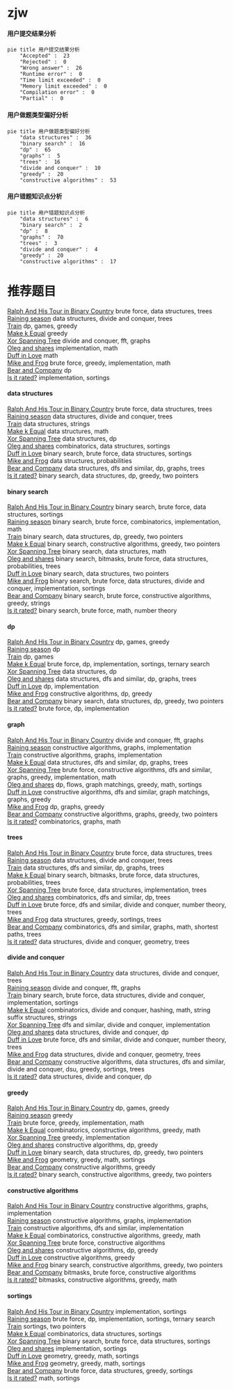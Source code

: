 # zjw
<!-- tabs:start -->
#### **用户提交结果分析**

```mermaid
pie title 用户提交结果分析
    "Accepted" :  23
    "Rejected" :  0
    "Wrong answer" :  26
    "Runtime error" :  0
    "Time limit exceeded" :  0
    "Memory limit exceeded" :  0
    "Compilation error" :  0
    "Partial" :  0
```
#### **用户做题类型偏好分析**

```mermaid
pie title 用户做题类型偏好分析
    "data structures" :  36
    "binary search" :  16
    "dp" :  65
    "graphs" :  5
    "trees" :  16
    "divide and conquer" :  10
    "greedy" :  20
    "constructive algorithms" :  53
```
#### **用户错题知识点分析**

```mermaid
pie title 用户错题知识点分析
    "data structures" :  6
    "binary search" :  2
    "dp" :  8
    "graphs" :  70
    "trees" :  3
    "divide and conquer" :  4
    "greedy" :  20
    "constructive algorithms" :  17
```
<!-- tabs:end -->
# 推荐题目
[Ralph And His Tour in Binary Country](http://codeforces.com/problemset/problem/894/D)		brute force,
                        data structures,
                        trees		  
[Raining season](http://codeforces.com/problemset/problem/1019/E)		data structures,
                        divide and conquer,
                        trees		  
[Train](http://codeforces.com/problemset/problem/74/B)		dp,
                        games,
                        greedy		  
[Make k Equal](http://codeforces.com/problemset/problem/1328/F)		greedy		  
[Xor Spanning Tree](https://codeforces.com/contest/1219/problem/B)		divide and conquer,
                        fft,
                        graphs		  
[Oleg and shares](http://codeforces.com/problemset/problem/793/A)		implementation,
                        math		  
[Duff in Love](http://codeforces.com/problemset/problem/588/B)		math		  
[Mike and Frog](https://codeforces.com/contest/548/problem/C)		brute force,
                        greedy,
                        implementation,
                        math		  
[Bear and Company](http://codeforces.com/problemset/problem/771/D)		dp		  
[Is it rated?](http://codeforces.com/problemset/problem/807/A)		implementation,
                        sortings		  
<!-- tabs:start -->
#### **data structures**
[Ralph And His Tour in Binary Country](http://codeforces.com/problemset/problem/894/D)		brute force,
                        data structures,
                        trees		  
[Raining season](http://codeforces.com/problemset/problem/1019/E)		data structures,
                        divide and conquer,
                        trees		  
[Train](http://codeforces.com/problemset/problem/827/C)		data structures,
                        strings		  
[Make k Equal](http://codeforces.com/problemset/problem/311/D)		data structures,
                        math		  
[Xor Spanning Tree](http://codeforces.com/problemset/problem/930/C)		data structures,
                        dp		  
[Oleg and shares](http://codeforces.com/problemset/problem/1420/D)		combinatorics,
                        data structures,
                        sortings		  
[Duff in Love](http://codeforces.com/problemset/problem/1198/B)		binary search,
                        brute force,
                        data structures,
                        sortings		  
[Mike and Frog](http://codeforces.com/problemset/problem/896/C)		data structures,
                        probabilities		  
[Bear and Company](http://codeforces.com/problemset/problem/231/E)		data structures,
                        dfs and similar,
                        dp,
                        graphs,
                        trees		  
[Is it rated?](http://codeforces.com/problemset/problem/1492/C)		binary search,
                        data structures,
                        dp,
                        greedy,
                        two pointers		  
#### **binary search**
[Ralph And His Tour in Binary Country](http://codeforces.com/problemset/problem/1198/B)		binary search,
                        brute force,
                        data structures,
                        sortings		  
[Raining season](http://codeforces.com/problemset/problem/1328/B)		binary search,
                        brute force,
                        combinatorics,
                        implementation,
                        math		  
[Train](http://codeforces.com/problemset/problem/1492/C)		binary search,
                        data structures,
                        dp,
                        greedy,
                        two pointers		  
[Make k Equal](http://codeforces.com/problemset/problem/1463/D)		binary search,
                        constructive algorithms,
                        greedy,
                        two pointers		  
[Xor Spanning Tree](http://codeforces.com/problemset/problem/1490/G)		binary search,
                        data structures,
                        math		  
[Oleg and shares](http://codeforces.com/problemset/problem/1479/D)		binary search,
                        bitmasks,
                        brute force,
                        data structures,
                        probabilities,
                        trees		  
[Duff in Love](http://codeforces.com/problemset/problem/1436/E)		binary search,
                        data structures,
                        two pointers		  
[Mike and Frog](http://codeforces.com/problemset/problem/1461/D)		binary search,
                        brute force,
                        data structures,
                        divide and conquer,
                        implementation,
                        sortings		  
[Bear and Company](http://codeforces.com/problemset/problem/1493/C)		binary search,
                        brute force,
                        constructive algorithms,
                        greedy,
                        strings		  
[Is it rated?](http://codeforces.com/problemset/problem/1487/D)		binary search,
                        brute force,
                        math,
                        number theory		  
#### **dp**
[Ralph And His Tour in Binary Country](http://codeforces.com/problemset/problem/74/B)		dp,
                        games,
                        greedy		  
[Raining season](http://codeforces.com/problemset/problem/771/D)		dp		  
[Train](http://codeforces.com/problemset/problem/838/C)		dp,
                        games		  
[Make k Equal](http://codeforces.com/problemset/problem/289/B)		brute force,
                        dp,
                        implementation,
                        sortings,
                        ternary search		  
[Xor Spanning Tree](http://codeforces.com/problemset/problem/930/C)		data structures,
                        dp		  
[Oleg and shares](http://codeforces.com/problemset/problem/231/E)		data structures,
                        dfs and similar,
                        dp,
                        graphs,
                        trees		  
[Duff in Love](http://codeforces.com/problemset/problem/507/D)		dp,
                        implementation		  
[Mike and Frog](http://codeforces.com/problemset/problem/1461/F)		constructive algorithms,
                        dp,
                        greedy		  
[Bear and Company](http://codeforces.com/problemset/problem/1492/C)		binary search,
                        data structures,
                        dp,
                        greedy,
                        two pointers		  
[Is it rated?](https://codeforces.com/contest/1457/problem/C)		brute force,
                        dp,
                        implementation		  
#### **graph**
[Ralph And His Tour in Binary Country](https://codeforces.com/contest/1219/problem/B)		divide and conquer,
                        fft,
                        graphs		  
[Raining season](http://codeforces.com/problemset/problem/331/E1)		constructive algorithms,
                        graphs,
                        implementation		  
[Train](http://codeforces.com/problemset/problem/1082/D)		constructive algorithms,
                        graphs,
                        implementation		  
[Make k Equal](http://codeforces.com/problemset/problem/231/E)		data structures,
                        dfs and similar,
                        dp,
                        graphs,
                        trees		  
[Xor Spanning Tree](http://codeforces.com/problemset/problem/1487/C)		brute force,
                        constructive algorithms,
                        dfs and similar,
                        graphs,
                        greedy,
                        implementation,
                        math		  
[Oleg and shares](http://codeforces.com/problemset/problem/1437/C)		dp,
                        flows,
                        graph matchings,
                        greedy,
                        math,
                        sortings		  
[Duff in Love](http://codeforces.com/problemset/problem/1470/D)		constructive algorithms,
                        dfs and similar,
                        graph matchings,
                        graphs,
                        greedy		  
[Mike and Frog](http://codeforces.com/problemset/problem/1476/C)		dp,
                        graphs,
                        greedy		  
[Bear and Company](http://codeforces.com/problemset/problem/1304/D)		constructive algorithms,
                        graphs,
                        greedy,
                        two pointers		  
[Is it rated?](http://codeforces.com/problemset/problem/1475/C)		combinatorics,
                        graphs,
                        math		  
#### **trees**
[Ralph And His Tour in Binary Country](http://codeforces.com/problemset/problem/894/D)		brute force,
                        data structures,
                        trees		  
[Raining season](http://codeforces.com/problemset/problem/1019/E)		data structures,
                        divide and conquer,
                        trees		  
[Train](http://codeforces.com/problemset/problem/231/E)		data structures,
                        dfs and similar,
                        dp,
                        graphs,
                        trees		  
[Make k Equal](http://codeforces.com/problemset/problem/1479/D)		binary search,
                        bitmasks,
                        brute force,
                        data structures,
                        probabilities,
                        trees		  
[Xor Spanning Tree](http://codeforces.com/problemset/problem/1511/C)		brute force,
                        data structures,
                        implementation,
                        trees		  
[Oleg and shares](http://codeforces.com/problemset/problem/1499/F)		combinatorics,
                        dfs and similar,
                        dp,
                        trees		  
[Duff in Love](http://codeforces.com/problemset/problem/1491/E)		brute force,
                        dfs and similar,
                        divide and conquer,
                        number theory,
                        trees		  
[Mike and Frog](http://codeforces.com/problemset/problem/1466/D)		data structures,
                        greedy,
                        sortings,
                        trees		  
[Bear and Company](http://codeforces.com/problemset/problem/1495/D)		combinatorics,
                        dfs and similar,
                        graphs,
                        math,
                        shortest paths,
                        trees		  
[Is it rated?](http://codeforces.com/problemset/problem/1303/G)		data structures,
                        divide and conquer,
                        geometry,
                        trees		  
#### **divide and conquer**
[Ralph And His Tour in Binary Country](http://codeforces.com/problemset/problem/1019/E)		data structures,
                        divide and conquer,
                        trees		  
[Raining season](https://codeforces.com/contest/1219/problem/B)		divide and conquer,
                        fft,
                        graphs		  
[Train](http://codeforces.com/problemset/problem/1461/D)		binary search,
                        brute force,
                        data structures,
                        divide and conquer,
                        implementation,
                        sortings		  
[Make k Equal](http://codeforces.com/problemset/problem/1466/G)		combinatorics,
                        divide and conquer,
                        hashing,
                        math,
                        string suffix structures,
                        strings		  
[Xor Spanning Tree](http://codeforces.com/problemset/problem/1490/D)		dfs and similar,
                        divide and conquer,
                        implementation		  
[Oleg and shares](https://codeforces.com/contest/1483/problem/C)		data structures,
                        divide and conquer,
                        dp		  
[Duff in Love](http://codeforces.com/problemset/problem/1491/E)		brute force,
                        dfs and similar,
                        divide and conquer,
                        number theory,
                        trees		  
[Mike and Frog](http://codeforces.com/problemset/problem/1303/G)		data structures,
                        divide and conquer,
                        geometry,
                        trees		  
[Bear and Company](http://codeforces.com/problemset/problem/1494/D)		constructive algorithms,
                        data structures,
                        dfs and similar,
                        divide and conquer,
                        dsu,
                        greedy,
                        sortings,
                        trees		  
[Is it rated?](http://codeforces.com/problemset/problem/1482/E)		data structures,
                        divide and conquer,
                        dp		  
#### **greedy**
[Ralph And His Tour in Binary Country](http://codeforces.com/problemset/problem/74/B)		dp,
                        games,
                        greedy		  
[Raining season](http://codeforces.com/problemset/problem/1328/F)		greedy		  
[Train](https://codeforces.com/contest/548/problem/C)		brute force,
                        greedy,
                        implementation,
                        math		  
[Make k Equal](http://codeforces.com/problemset/problem/478/B)		combinatorics,
                        constructive algorithms,
                        greedy,
                        math		  
[Xor Spanning Tree](http://codeforces.com/problemset/problem/1172/A)		greedy,
                        implementation		  
[Oleg and shares](http://codeforces.com/problemset/problem/1461/F)		constructive algorithms,
                        dp,
                        greedy		  
[Duff in Love](http://codeforces.com/problemset/problem/1492/C)		binary search,
                        data structures,
                        dp,
                        greedy,
                        two pointers		  
[Mike and Frog](https://codeforces.com/contest/1496/problem/C)		geometry,
                        greedy,
                        math,
                        sortings		  
[Bear and Company](http://codeforces.com/problemset/problem/1493/A)		constructive algorithms,
                        greedy		  
[Is it rated?](http://codeforces.com/problemset/problem/1463/D)		binary search,
                        constructive algorithms,
                        greedy,
                        two pointers		  
#### **constructive algorithms**
[Ralph And His Tour in Binary Country](http://codeforces.com/problemset/problem/331/E1)		constructive algorithms,
                        graphs,
                        implementation		  
[Raining season](http://codeforces.com/problemset/problem/1082/D)		constructive algorithms,
                        graphs,
                        implementation		  
[Train](http://codeforces.com/problemset/problem/316/F3)		constructive algorithms,
                        dfs and similar,
                        implementation		  
[Make k Equal](http://codeforces.com/problemset/problem/478/B)		combinatorics,
                        constructive algorithms,
                        greedy,
                        math		  
[Xor Spanning Tree](http://codeforces.com/problemset/problem/1365/E)		brute force,
                        constructive algorithms		  
[Oleg and shares](http://codeforces.com/problemset/problem/1461/F)		constructive algorithms,
                        dp,
                        greedy		  
[Duff in Love](http://codeforces.com/problemset/problem/1493/A)		constructive algorithms,
                        greedy		  
[Mike and Frog](http://codeforces.com/problemset/problem/1463/D)		binary search,
                        constructive algorithms,
                        greedy,
                        two pointers		  
[Bear and Company](https://codeforces.com/contest/1456/problem/B)		bitmasks,
                        brute force,
                        constructive algorithms		  
[Is it rated?](http://codeforces.com/problemset/problem/1492/D)		bitmasks,
                        constructive algorithms,
                        greedy,
                        math		  
#### **sortings**
[Ralph And His Tour in Binary Country](http://codeforces.com/problemset/problem/807/A)		implementation,
                        sortings		  
[Raining season](http://codeforces.com/problemset/problem/289/B)		brute force,
                        dp,
                        implementation,
                        sortings,
                        ternary search		  
[Train](http://codeforces.com/problemset/problem/1198/A)		sortings,
                        two pointers		  
[Make k Equal](http://codeforces.com/problemset/problem/1420/D)		combinatorics,
                        data structures,
                        sortings		  
[Xor Spanning Tree](http://codeforces.com/problemset/problem/1198/B)		binary search,
                        brute force,
                        data structures,
                        sortings		  
[Oleg and shares](http://codeforces.com/problemset/problem/1487/A)		implementation,
                        sortings		  
[Duff in Love](https://codeforces.com/contest/1496/problem/C)		geometry,
                        greedy,
                        math,
                        sortings		  
[Mike and Frog](http://codeforces.com/problemset/problem/1495/A)		geometry,
                        greedy,
                        math,
                        sortings		  
[Bear and Company](http://codeforces.com/problemset/problem/1497/A)		brute force,
                        data structures,
                        greedy,
                        sortings		  
[Is it rated?](http://codeforces.com/problemset/problem/1427/A)		math,
                        sortings		  
<!-- tabs:end -->
